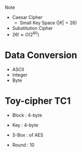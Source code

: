 
> [!note]
> - Caesar Cipher
> 	- Small Key Space ($|K|=26$)
 >- Substitution Cipher
 >	- $26!\approx O(2^{80})$

# Data Conversion
- ASCII
- Integer
- Byte
  

# Toy-cipher TC1
- Block : 4-byte
- Key : 4-byte

- S-Box : of AES
- Round : 10


